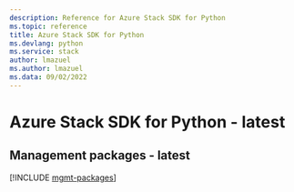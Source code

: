 ```yaml
---
description: Reference for Azure Stack SDK for Python
ms.topic: reference
title: Azure Stack SDK for Python
ms.devlang: python
ms.service: stack
author: lmazuel
ms.author: lmazuel
ms.data: 09/02/2022
---
```

# Azure Stack SDK for Python - latest

## Management packages - latest
[!INCLUDE [mgmt-packages](stack-mgmt-index.md)]